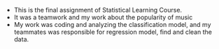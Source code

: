 - This is the final assignment of Statistical Learning Course.
- It was a teamwork and my work about the popularity of music
- My work was coding and analyzing the classification model, and my teammates was responsible for regression model, find and clean the data.
